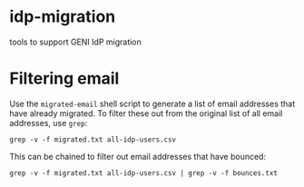 # idp-migration
tools to support GENI IdP migration

# Filtering email

Use the `migrated-email` shell script to generate a list of email
addresses that have already migrated. To filter these out from
the original list of all email addresses, use `grep`:

```
grep -v -f migrated.txt all-idp-users.csv
```

This can be chained to filter out email addresses that have
bounced:

```
grep -v -f migrated.txt all-idp-users.csv | grep -v -f bounces.txt
```
